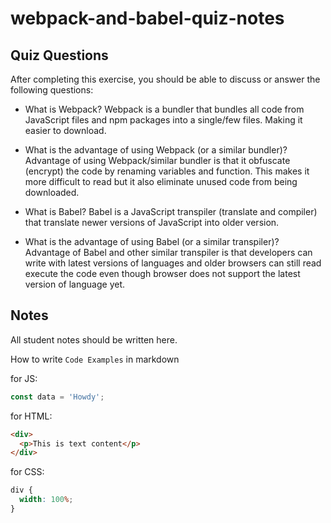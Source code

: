 # webpack-and-babel-quiz-notes

## Quiz Questions

After completing this exercise, you should be able to discuss or answer the following questions:

- What is Webpack?
  Webpack is a bundler that bundles all code from JavaScript files and npm packages into a single/few files.
  Making it easier to download.

- What is the advantage of using Webpack (or a similar bundler)?
  Advantage of using Webpack/similar bundler is that it obfuscate (encrypt) the code by renaming variables and function.
  This makes it more difficult to read but it also eliminate unused code from being downloaded.

- What is Babel?
  Babel is a JavaScript transpiler (translate and compiler) that translate newer versions of JavaScript into older version.

- What is the advantage of using Babel (or a similar transpiler)?
  Advantage of Babel and other similar transpiler is that developers can write with latest versions of languages and older browsers can still read execute the code even though browser does not support the latest version of language yet.

## Notes

All student notes should be written here.

How to write `Code Examples` in markdown

for JS:

```js
const data = 'Howdy';
```

for HTML:

```html
<div>
  <p>This is text content</p>
</div>
```

for CSS:

```css
div {
  width: 100%;
}
```
